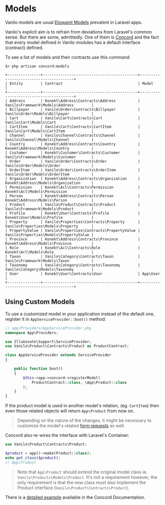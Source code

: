 # Models

Vanilo models are usual
[Eloquent Models](https://laravel.com/docs/8.x/eloquent) prevalent in
Laravel apps.

Vanilo's explicit aim is to refrain from deviations from Laravel's
common sense. But there are some, admittedly. One of them is
[Concord](concord.md) and the fact that every model defined in Vanilo
modules has a default interface (contract) defined.

To see a list of models and their contracts use this command:

```
$> php artisan concord:models

+---------------+-------------------------------------------+----------------------------------------+
| Entity        | Contract                                  | Model                                  |
+---------------+-------------------------------------------+----------------------------------------+
| Address       | Konekt\Address\Contracts\Address          | Vanilo\Framework\Models\Address        |
| Billpayer     | Vanilo\Order\Contracts\Billpayer          | Vanilo\Order\Models\Billpayer          |
| Cart          | Vanilo\Cart\Contracts\Cart                | Vanilo\Cart\Models\Cart                |
| CartItem      | Vanilo\Cart\Contracts\CartItem            | Vanilo\Cart\Models\CartItem            |
| Channel       | Vanilo\Channel\Contracts\Channel          | Vanilo\Channel\Models\Channel          |
| Country       | Konekt\Address\Contracts\Country          | Konekt\Address\Models\Country          |
| Customer      | Konekt\Customer\Contracts\Customer        | Vanilo\Framework\Models\Customer       |
| Order         | Vanilo\Order\Contracts\Order              | Vanilo\Order\Models\Order              |
| OrderItem     | Vanilo\Order\Contracts\OrderItem          | Vanilo\Order\Models\OrderItem          |
| Organization  | Konekt\Address\Contracts\Organization     | Konekt\Address\Models\Organization     |
| Permission    | Konekt\Acl\Contracts\Permission           | Konekt\Acl\Models\Permission           |
| Person        | Konekt\Address\Contracts\Person           | Konekt\Address\Models\Person           |
| Product       | Vanilo\Product\Contracts\Product          | Vanilo\Framework\Models\Product        |
| Profile       | Konekt\User\Contracts\Profile             | Konekt\User\Models\Profile             |
| Property      | Vanilo\Properties\Contracts\Property      | Vanilo\Properties\Models\Property      |
| PropertyValue | Vanilo\Properties\Contracts\PropertyValue | Vanilo\Properties\Models\PropertyValue |
| Province      | Konekt\Address\Contracts\Province         | Konekt\Address\Models\Province         |
| Role          | Konekt\Acl\Contracts\Role                 | Konekt\Acl\Models\Role                 |
| Taxon         | Vanilo\Category\Contracts\Taxon           | Vanilo\Framework\Models\Taxon          |
| Taxonomy      | Vanilo\Category\Contracts\Taxonomy        | Vanilo\Category\Models\Taxonomy        |
| User          | Konekt\User\Contracts\User                | App\User                               |
+---------------+-------------------------------------------+----------------------------------------+
```

## Using Custom Models

To use a customized model in your application instead of the default one,
register it in `AppServiceProvider::boot()` method:

```php
// app/Providers/AppServiceProvider.php
namespace App\Providers;

use Illuminate\Support\ServiceProvider;
use Vanilo\Product\Contracts\Product as ProductContract;

class AppServiceProvider extends ServiceProvider
{

    public function boot()
    {
        $this->app->concord->registerModel(
            ProductContract::class, \App\Product::class
        );
    }
}
```

If the product model is used in another model's relation, (eg.
`CartItem`) then even those related objects will return `App\Product`
from now on.

> Depending on the nature of the changes, it might be necessary to
> customize the model's related [form requests](form-requests.md) as well.

Concord also re-wires the interface with Laravel's Container:

```php
use Vanilo\Product\Contracts\Product;

$product = app()->make(Product::class);
echo get_class($product);
// App\Product
```

> Note that `App\Product` should extend the original model class ie.
> `Vanilo\Products\Models\Product`. It's not a requirement however, the
> only requirement is that the new class must also implement the Product
> interface (`Vanilo\Product\Contracts\Product`).

There is a
[detailed example](https://konekt.dev/concord/1.8/models#detailed-example)
available in the Concord Documentation.
